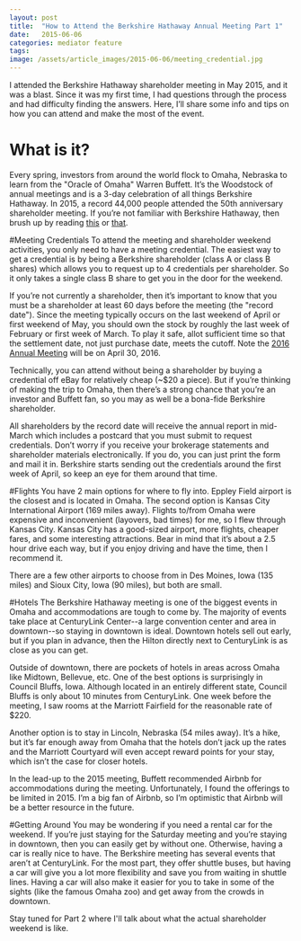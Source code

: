 ```yaml
---
layout: post
title:  "How to Attend the Berkshire Hathaway Annual Meeting Part 1"
date:   2015-06-06
categories: mediator feature
tags:
image: /assets/article_images/2015-06-06/meeting_credential.jpg
---
```

I attended the Berkshire Hathaway shareholder meeting in May 2015, and it was a blast.  Since it was my first time, I had questions through the process and had difficulty finding the answers.  Here, I’ll share some info and tips on how you can attend and make the most of the event.

# What is it?
Every spring, investors from around the world flock to Omaha, Nebraska to learn from the "Oracle of Omaha" Warren Buffett. It’s the Woodstock of annual meetings and is a 3-day celebration of all things Berkshire Hathaway. In 2015, a record 44,000 people attended the 50th anniversary shareholder meeting. If you’re not familiar with Berkshire Hathaway, then brush up by reading [this](http://en.wikipedia.org/wiki/Berkshire_Hathaway "Wikipedia") or [that](http://money.cnn.com/2015/05/04/investing/warren-buffett-berkshire-hathaway-shareholder-meeting-recap/ "Recap of 2015 Meeting").

#Meeting Credentials
To attend the meeting and shareholder weekend activities, you only need to have a meeting credential.  The easiest way to get a credential is by being a Berkshire shareholder (class A or class B shares) which allows you to request up to 4 credentials per shareholder. So it only takes a single class B share to get you in the door for the weekend.

If you’re not currently a shareholder, then it’s important to know that you must be a shareholder at least 60 days before the meeting (the "record date").  Since the meeting typically occurs on the last weekend of April or first weekend of May, you should own the stock by roughly the last week of February or first week of March.  To play it safe, allot sufficient time so that the settlement date, not just purchase date, meets the cutoff.  Note the [2016 Annual Meeting](http://www.berkshirehathaway.com/sharehold.html) will be on April 30, 2016.

Technically, you can attend without being a shareholder by buying a credential off eBay for relatively cheap (~$20 a piece). But if you’re thinking of making the trip to Omaha, then there’s a strong chance that you’re an investor and Buffett fan, so you may as well be a bona-fide Berkshire shareholder.

All shareholders by the record date will receive the annual report in mid-March which includes a postcard that you must submit to request credentials.  Don’t worry if you receive your brokerage statements and shareholder materials electronically.  If you do, you can just print the form and mail it in.  Berkshire starts sending out the credentials around the first week of April, so keep an eye for them around that time.

#Flights
You have 2 main options for where to fly into. Eppley Field airport is the closest and is located in Omaha.  The second option is Kansas City International Airport (169 miles away). Flights to/from Omaha were expensive and inconvenient (layovers, bad times) for me, so I flew through Kansas City. Kansas City has a good-sized airport, more flights, cheaper fares, and some interesting attractions. Bear in mind that it’s about a 2.5 hour drive each way, but if you enjoy driving and have the time, then I recommend it.

There are a few other airports to choose from in Des Moines, Iowa (135 miles) and Sioux City, Iowa (90 miles), but both are small.

#Hotels
The Berkshire Hathaway meeting is one of the biggest events in Omaha and accommodations are tough to come by. The majority of events take place at CenturyLink Center--a large convention center and area in downtown--so staying in downtown is ideal.  Downtown hotels sell out early, but if you plan in advance, then the Hilton directly next to CenturyLink is as close as you can get.

Outside of downtown, there are pockets of hotels in areas across Omaha like Midtown, Bellevue, etc.  One of the best options is surprisingly in Council Bluffs, Iowa.  Although located in an entirely different state, Council Bluffs is only about 10 minutes from CenturyLink.  One week before the meeting, I saw rooms at the Marriott Fairfield for the reasonable rate of $220.

Another option is to stay in Lincoln, Nebraska (54 miles away).  It’s a hike, but it’s far enough away from Omaha that the hotels don’t jack up the rates and the Marriott Courtyard will even accept reward points for your stay, which isn’t the case for closer hotels.

In the lead-up to the 2015 meeting, Buffett recommended Airbnb for accommodations during the meeting.  Unfortunately, I found the offerings to be limited in 2015.  I’m a big fan of Airbnb, so I’m optimistic that Airbnb will be a better resource in the future.

#Getting Around
You may be wondering if you need a rental car for the weekend. If you’re just staying for the Saturday meeting and you’re staying in downtown, then you can easily get by without one.  Otherwise, having a car is really nice to have.  The Berkshire meeting has several events that aren’t at CenturyLink.  For the most part, they offer shuttle buses, but having a car will give you a lot more flexibility and save you from waiting in shuttle lines. Having a car will also make it easier for you to take in some of the sights (like the famous Omaha zoo) and get away from the crowds in downtown.

Stay tuned for Part 2 where I'll talk about what the actual shareholder weekend is like.
